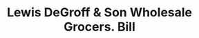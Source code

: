 ---
doi: 10.7916/D8NG62RQ
date_other: '1882'
date_other_textual: '1882'
form: printed ephemera
genre:
- Invoices
name:
- Lewis DeGroff & Son Wholesale Grocers
object_in_context_url: https://biggert.cul.columbia.edu/items/view/ave_biggert_01053
subject_hierarchical_geographic:
- New York, New York, United States
subject_name:
- Lewis DeGroff & Son Wholesale Grocers
title: Lewis DeGroff & Son Wholesale Grocers. Bill
sort_title: Lewis DeGroff & Son Wholesale Grocers. Bill
call_number: ave_biggert_01053
coordinates:
- 40.71277777777778,-74.00583333333333
pid: ave_biggert_01053
identifiers: ave_biggert_01053
thumbnail: https://derivativo-3.library.columbia.edu/iiif/2/ldpd:344275/full/!256,256/0/native.jpg
permalink: /biggert/ave_biggert_01053/
layout: iiif-image-page
---